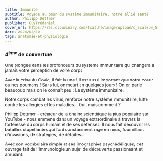 ```yaml
---
title: Immunité
subtitle: Voyage au cœur du système immunitaire, notre allié santé
author: Philipp Dettmer
publisher: GuyTrédaniel
cover_url: https://res.cloudinary.com/fcatuhe/image/upload/c_scale,w_512/v1711899163/raphaele-rodellar.fr/bibliotheque/9782813226297.jpg
date: 2024/03/30
tags: anatomie-et-physiologie
---
```


### 4<sup>ème</sup> de couverture

Une plongée dans les profondeurs du système immunitaire qui changera à jamais votre perception de votre corps

Avec la crise du Covid, il fait la une !
Il est aussi important que notre coeur ou nos poumons !
Sans lui, on meurt en quelques jours !
On en parle beaucoup mais on le connaît peu :
Le système immunitaire.

Notre corps combat les virus, renforce notre système immunitaire, lutte contre les allergies et les maladies... Oui, mais comment ?

Philipp Dettmer - créateur de la chaîne scientifique la plus populaire sur YouTube - nous emmène dans un voyage extraordinaire à travers la forteresse du corps humain et de ses défenses. Il nous fait découvrir les batailles stupéfiantes qui font constamment rage en nous, fourmillant d'invasions, de stratégies, de défaites...

Avec son vocabulaire simple et ses infographies psychédéliques, cet ouvrage fait de l'immunologie un sujet de découverte passionnant et amusant.
